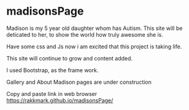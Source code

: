 # madisonsPage

Madison is my 5 year old daughter whom has Autism. This site will be deticated to her, to show the world how truly awesome she is. 

Have some css and Js now i am excited that this project is taking life. 

This site will continue to grow and content added. 

I used Bootstrap, as the frame work. 

Gallery and About Madison pages are under construction 

Copy and paste link in web browser
https://rakkmark.github.io/madisonsPage/

